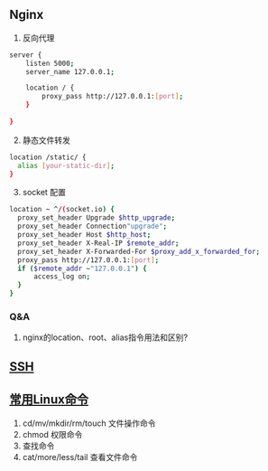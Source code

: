 ## Nginx

1. 反向代理

```bash
server {
    listen 5000;
    server_name 127.0.0.1;

    location / {
        proxy_pass http://127.0.0.1:[port];
    }
    
}
```

2. 静态文件转发

```bash
location /static/ {
  alias [your-static-dir];
}
```

3. socket 配置

```bash
location ~ ^/(socket.io) {
  proxy_set_header Upgrade $http_upgrade;
  proxy_set_header Connection"upgrade";
  proxy_set_header Host $http_host;
  proxy_set_header X-Real-IP $remote_addr;
  proxy_set_header X-Forwarded-For $proxy_add_x_forwarded_for;
  proxy_pass http://127.0.0.1:[port];
  if ($remote_addr ~"127.0.0.1") {
      access_log on;
  }
}
```

###  Q&A

1. nginx的location、root、alias指令用法和区别?

## [SSH](/guide/server/ssh.md)



## [常用Linux命令](/guide/server/in-common-use-linux-command.md)

1. cd/mv/mkdir/rm/touch 文件操作命令
2. chmod 权限命令
3. 查找命令
4. cat/more/less/tail 查看文件命令
